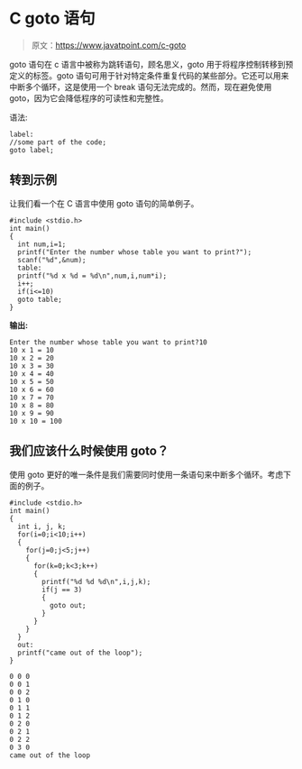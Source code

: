 # C goto 语句

> 原文：<https://www.javatpoint.com/c-goto>

goto 语句在 c 语言中被称为跳转语句，顾名思义，goto 用于将程序控制转移到预定义的标签。goto 语句可用于针对特定条件重复代码的某些部分。它还可以用来中断多个循环，这是使用一个 break 语句无法完成的。然而，现在避免使用 goto，因为它会降低程序的可读性和完整性。

语法:

```
label: 
//some part of the code; 
goto label;

```

## 转到示例

让我们看一个在 C 语言中使用 goto 语句的简单例子。

```
#include <stdio.h>
int main() 
{
  int num,i=1; 
  printf("Enter the number whose table you want to print?"); 
  scanf("%d",&num);
  table: 
  printf("%d x %d = %d\n",num,i,num*i);
  i++;
  if(i<=10)
  goto table;  
}

```

**输出:**

```
Enter the number whose table you want to print?10
10 x 1 = 10
10 x 2 = 20
10 x 3 = 30
10 x 4 = 40
10 x 5 = 50
10 x 6 = 60
10 x 7 = 70
10 x 8 = 80
10 x 9 = 90
10 x 10 = 100

```

## 我们应该什么时候使用 goto？

使用 goto 更好的唯一条件是我们需要同时使用一条语句来中断多个循环。考虑下面的例子。

```
#include <stdio.h>
int main() 
{
  int i, j, k;  
  for(i=0;i<10;i++)
  {
    for(j=0;j<5;j++)
    {
      for(k=0;k<3;k++)
      {
        printf("%d %d %d\n",i,j,k);
        if(j == 3)
        {
          goto out; 
        }
      }
    }
  }
  out: 
  printf("came out of the loop"); 
}

```

```
0 0 0
0 0 1
0 0 2
0 1 0
0 1 1
0 1 2
0 2 0
0 2 1
0 2 2
0 3 0
came out of the loop

```